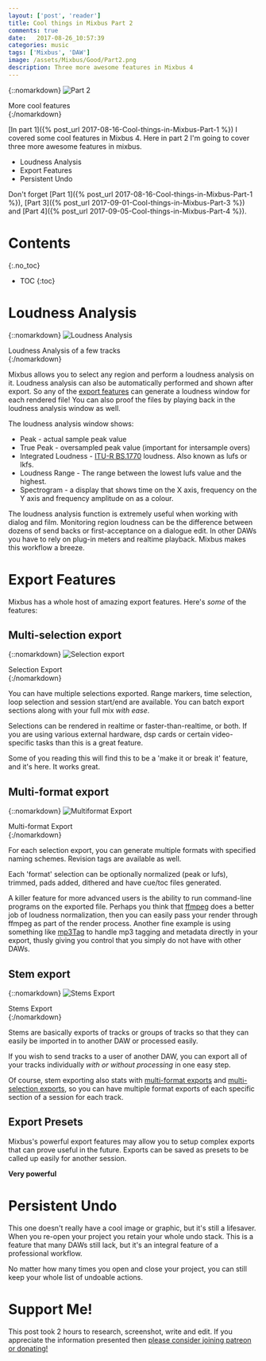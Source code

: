 ```yaml
---
layout: ['post', 'reader']
title: Cool things in Mixbus Part 2
comments: true
date:   2017-08-26_10:57:39 
categories: music
tags: ['Mixbus', 'DAW']
image: /assets/Mixbus/Good/Part2.png
description: Three more awesome features in Mixbus 4
---
```


{::nomarkdown}
  <img src="/assets/Mixbus/Good/Part2.png" alt="Part 2">
  <div class="image-caption">More cool features</div>
{:/nomarkdown}

[In part 1]({% post_url 2017-08-16-Cool-things-in-Mixbus-Part-1 %}) I covered some cool features in Mixbus 4. Here in part 2 I'm going to cover three more awesome features in mixbus.

* Loudness Analysis
* Export Features
* Persistent Undo

Don't forget [Part 1]({% post_url 2017-08-16-Cool-things-in-Mixbus-Part-1 %}), [Part 3]({% post_url 2017-09-01-Cool-things-in-Mixbus-Part-3 %}) and [Part 4]({% post_url 2017-09-05-Cool-things-in-Mixbus-Part-4 %}).

<!--more-->

# Contents
{:.no_toc}
* TOC
{:toc}

# Loudness Analysis

{::nomarkdown}
  <img src="/assets/Mixbus/Good/LoudnessAnalysis.png" alt="Loudness Analysis">
  <div class="image-caption">Loudness Analysis of a few tracks</div>
{:/nomarkdown}

Mixbus allows you to select any region and perform a loudness analysis on it. Loudness analysis can also be automatically performed and shown after export. So any of the [export features](#export-features) can generate a loudness window for each rendered file! You can also proof the files by playing back in the loudness analysis window as well.

The loudness analysis window shows:

* Peak - actual sample peak value
* True Peak - oversampled peak value (important for intersample overs)
* Integrated Loudness - [ITU-R BS.1770](https://www.itu.int/dms_pubrec/itu-r/rec/bs/R-REC-BS.1770-4-201510-I!!PDF-E.pdf) loudness. Also known as lufs or lkfs.
* Loudness Range - The range between the lowest lufs value and the highest.
* Spectrogram - a display that shows time on the X axis, frequency on the Y axis and frequency amplitude on as a colour.

The loudness analysis function is extremely useful when working with dialog and film. Monitoring region loudness can be the difference between dozens of send backs or first-acceptance on a dialogue edit. In other DAWs you have to rely on plug-in meters and realtime playback. Mixbus makes this workflow a breeze.

# Export Features

Mixbus has a whole host of amazing export features. Here's _some_ of the features:

##  Multi-selection export 

{::nomarkdown}
  <img src="/assets/Mixbus/Good/TimeSpan.png" alt="Selection export">
  <div class="image-caption">Selection Export</div>
{:/nomarkdown}

You can have multiple selections exported. Range markers, time selection, loop selection and session start/end are available. You can batch export sections along with your full mix _with ease_.

Selections can be rendered in realtime or faster-than-realtime, or both. If you are using various external hardware, dsp cards or certain video-specific tasks than this is a great feature.

Some of you reading this will find this to be a 'make it or break it' feature, and it's here. It works great.

## Multi-format export

{::nomarkdown}
  <img src="/assets/Mixbus/Good/MultiFormat.png" alt="Multiformat Export">
  <div class="image-caption">Multi-format Export</div>
{:/nomarkdown}

For each selection export, you can generate multiple formats with specified naming schemes. Revision tags are available as well.

Each 'format' selection can be optionally normalized (peak or lufs), trimmed, pads added, dithered and have cue/toc files generated.

A killer feature for more advanced users is the ability to run command-line programs on the exported file. Perhaps you think that [ffmpeg](https://www.ffmpeg.org) does a better job of loudness normalization, then you can easily pass your render through ffmpeg as part of the render process. Another fine example is using something like [mp3Tag](http://help.mp3tag.de/index.html) to handle mp3 tagging and metadata directly in your export, thusly giving you control that you simply do not have with other DAWs.

## Stem export

{::nomarkdown}
  <img src="/assets/Mixbus/Good/StemExport.png" alt="Stems Export">
  <div class="image-caption">Stems Export</div>
{:/nomarkdown}

Stems are basically exports of tracks or groups of tracks so that they can easily be imported in to another DAW or processed easily.

If you wish to send tracks to a user of another DAW, you can export all of your tracks individually _with or without processing_ in one easy step.

Of course, stem exporting also stats with [multi-format exports](multi-format-export) and [multi-selection exports](multi-selection-export), so you can have multiple format exports of each specific section of a session for each track.

## Export Presets

Mixbus's powerful export features may allow you to setup complex exports that can prove useful in the future. Exports can be saved as presets to be called up easily for another session.

**Very powerful**

# Persistent Undo

This one doesn't really have a cool image or graphic, but it's still a lifesaver. When you re-open your project you retain your whole undo stack. This is a feature that many DAWs still lack, but it's an integral feature of a professional workflow.

No matter how many times you open and close your project, you can still keep your whole list of undoable actions.

# Support Me!

This post took 2 hours to research, screenshot, write and edit. If you appreciate the information presented then <a href="/DonateNow/">please consider joining patreon or donating!</a>







